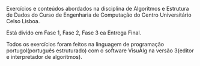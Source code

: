 Exercícios e conteúdos abordados na disciplina de Algoritmos e Estrutura de Dados do Curso de Engenharia de Computação do Centro Universitário Celso Lisboa.

Está divido em Fase 1, Fase 2, Fase 3 ea Entrega Final.

Todos os exercícios foram feitos na linguagem de programação portugol(português estruturado) com o software VisuAlg na versão 3(editor e interpretador de algoritmos).



